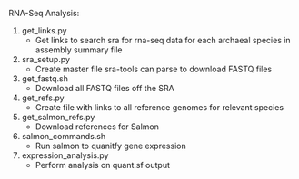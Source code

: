 RNA-Seq Analysis:
1. get_links.py
   - Get links to search sra for rna-seq data for each archaeal species in assembly summary file
2. sra_setup.py
   - Create master file sra-tools can parse to download FASTQ files
3. get_fastq.sh
   - Download all FASTQ files off the SRA
4. get_refs.py
   - Create file with links to all reference genomes for relevant species
5. get_salmon_refs.py
   - Download references for Salmon
6. salmon_commands.sh
   - Run salmon to quanitfy gene expression
7. expression_analysis.py
   - Perform analysis on quant.sf output
